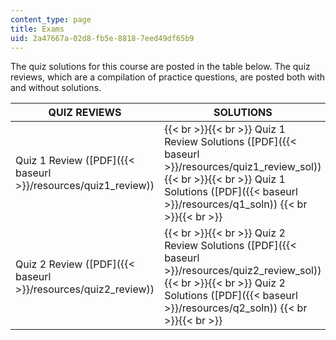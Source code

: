 ```yaml
---
content_type: page
title: Exams
uid: 2a47667a-02d8-fb5e-8818-7eed49df65b9
---
```


The quiz solutions for this course are posted in the table below. The quiz reviews, which are a compilation of practice questions, are posted both with and without solutions.

| QUIZ REVIEWS | SOLUTIONS |
| --- | --- |
| Quiz 1 Review ([PDF]({{< baseurl >}}/resources/quiz1_review)) |  {{< br >}}{{< br >}} Quiz 1 Review Solutions ([PDF]({{< baseurl >}}/resources/quiz1_review_sol)) {{< br >}}{{< br >}} Quiz 1 Solutions ([PDF]({{< baseurl >}}/resources/q1_soln)) {{< br >}}{{< br >}}  |
| Quiz 2 Review ([PDF]({{< baseurl >}}/resources/quiz2_review)) |  {{< br >}}{{< br >}} Quiz 2 Review Solutions ([PDF]({{< baseurl >}}/resources/quiz2_review_sol)) {{< br >}}{{< br >}} Quiz 2 Solutions ([PDF]({{< baseurl >}}/resources/q2_soln)) {{< br >}}{{< br >}}